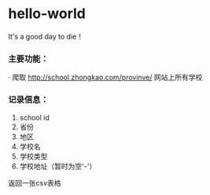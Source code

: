 # hello-world

It's a good day to die！


### 主要功能：
· 爬取 http://school.zhongkao.com/provinve/ 网站上所有学校

### 记录信息：
1. school id
2. 省份
3. 地区
4. 学校名
5. 学校类型
6. 学校地址（暂时为空'-'）

返回一张csv表格


